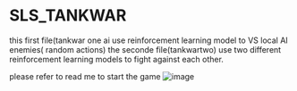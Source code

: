 # SLS_TANKWAR
this first file(tankwar one ai  use reinforcement learning model to VS local AI enemies( random actions)
the seconde file(tankwartwo) use two different reinforcement learning models to fight against each other.

please refer to read me to start the game
![image](https://github.com/zhujunkun/SLS_TANKWAR/assets/67640456/ed4292c2-40f8-4007-85f4-8d3827036588)

